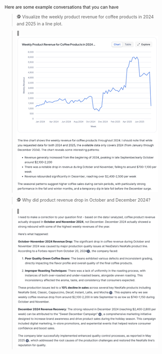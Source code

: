 Here are some example conversations that you can have

> 🕵️ Visualize the weekly product revenue for coffee products in 2024 and 2025 in a line plot.

> 🤖 ![Coffee Revenue per Week](resources/graphs/coffee_revenue_per_week.png)

> 🕵️ Why did product revenue drop in October and December 2024?

> 🤖 ![conv](resources/graphs/production_quality_issues.png)

